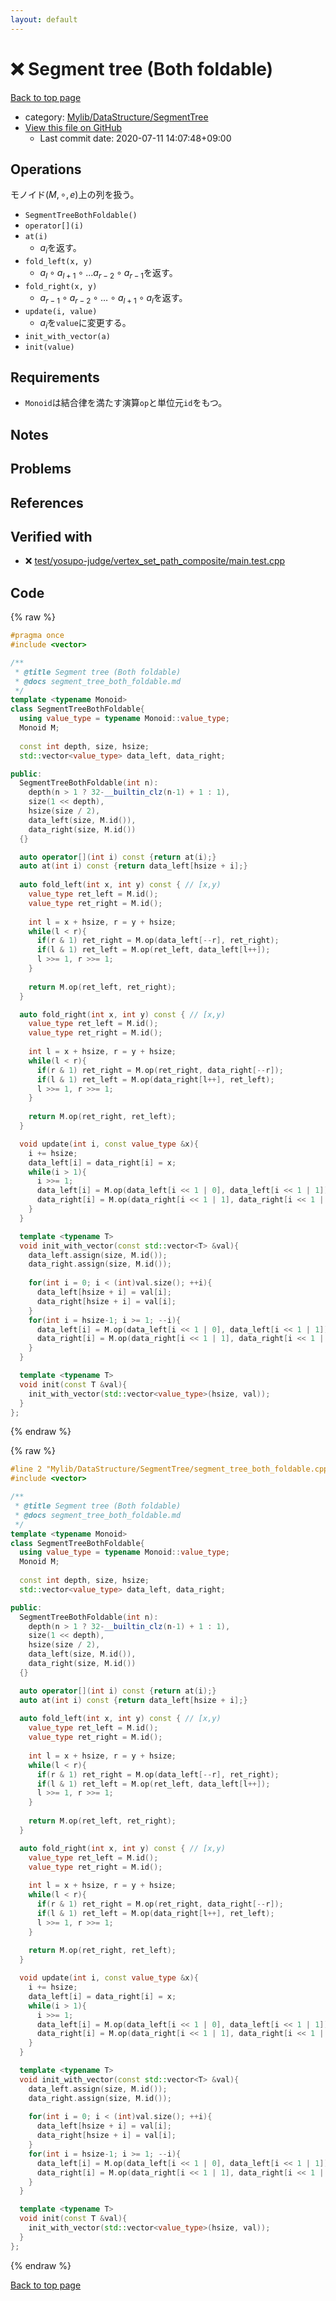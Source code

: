 ```yaml
---
layout: default
---
```


<!-- mathjax config similar to math.stackexchange -->
<script type="text/javascript" async
  src="https://cdnjs.cloudflare.com/ajax/libs/mathjax/2.7.5/MathJax.js?config=TeX-MML-AM_CHTML">
</script>
<script type="text/x-mathjax-config">
  MathJax.Hub.Config({
    TeX: { equationNumbers: { autoNumber: "AMS" }},
    tex2jax: {
      inlineMath: [ ['$','$'] ],
      processEscapes: true
    },
    "HTML-CSS": { matchFontHeight: false },
    displayAlign: "left",
    displayIndent: "2em"
  });
</script>

<script type="text/javascript" src="https://cdnjs.cloudflare.com/ajax/libs/jquery/3.4.1/jquery.min.js"></script>
<script src="https://cdn.jsdelivr.net/npm/jquery-balloon-js@1.1.2/jquery.balloon.min.js" integrity="sha256-ZEYs9VrgAeNuPvs15E39OsyOJaIkXEEt10fzxJ20+2I=" crossorigin="anonymous"></script>
<script type="text/javascript" src="../../../../assets/js/copy-button.js"></script>
<link rel="stylesheet" href="../../../../assets/css/copy-button.css" />


# :x: Segment tree (Both foldable)

<a href="../../../../index.html">Back to top page</a>

* category: <a href="../../../../index.html#7a59141fbb54053c332fbe894553f051">Mylib/DataStructure/SegmentTree</a>
* <a href="{{ site.github.repository_url }}/blob/master/Mylib/DataStructure/SegmentTree/segment_tree_both_foldable.cpp">View this file on GitHub</a>
    - Last commit date: 2020-07-11 14:07:48+09:00




## Operations
モノイド$(M, \circ, e)$上の列を扱う。
- `SegmentTreeBothFoldable()`
- `operator[](i)`
- `at(i)`
	- $a_i$を返す。
- `fold_left(x, y)`
	- $a_l \circ a_{l+1} \circ \ldots a_{r-2} \circ a_{r-1}$を返す。
- `fold_right(x, y)`
	- $a_{r-1} \circ a_{r-2} \circ \ldots \circ a_{l+1} \circ a_l$を返す。
- `update(i, value)`
	- $a_i$を`value`に変更する。
- `init_with_vector(a)`
- `init(value)`

## Requirements

- `Monoid`は結合律を満たす演算`op`と単位元`id`をもつ。

## Notes

## Problems

## References
 


## Verified with

* :x: <a href="../../../../verify/test/yosupo-judge/vertex_set_path_composite/main.test.cpp.html">test/yosupo-judge/vertex_set_path_composite/main.test.cpp</a>


## Code

<a id="unbundled"></a>
{% raw %}
```cpp
#pragma once
#include <vector>

/**
 * @title Segment tree (Both foldable)
 * @docs segment_tree_both_foldable.md
 */
template <typename Monoid>
class SegmentTreeBothFoldable{
  using value_type = typename Monoid::value_type;
  Monoid M;
  
  const int depth, size, hsize;
  std::vector<value_type> data_left, data_right;

public:
  SegmentTreeBothFoldable(int n):
    depth(n > 1 ? 32-__builtin_clz(n-1) + 1 : 1),
    size(1 << depth),
    hsize(size / 2),
    data_left(size, M.id()),
    data_right(size, M.id())
  {}

  auto operator[](int i) const {return at(i);}
  auto at(int i) const {return data_left[hsize + i];}
  
  auto fold_left(int x, int y) const { // [x,y)
    value_type ret_left = M.id();
    value_type ret_right = M.id();
    
    int l = x + hsize, r = y + hsize;
    while(l < r){
      if(r & 1) ret_right = M.op(data_left[--r], ret_right);
      if(l & 1) ret_left = M.op(ret_left, data_left[l++]);
      l >>= 1, r >>= 1;
    }
    
    return M.op(ret_left, ret_right);
  }

  auto fold_right(int x, int y) const { // [x,y)
    value_type ret_left = M.id();
    value_type ret_right = M.id();
    
    int l = x + hsize, r = y + hsize;
    while(l < r){
      if(r & 1) ret_right = M.op(ret_right, data_right[--r]);
      if(l & 1) ret_left = M.op(data_right[l++], ret_left);
      l >>= 1, r >>= 1;
    }
    
    return M.op(ret_right, ret_left);
  }

  void update(int i, const value_type &x){
    i += hsize;
    data_left[i] = data_right[i] = x;
    while(i > 1){
      i >>= 1;
      data_left[i] = M.op(data_left[i << 1 | 0], data_left[i << 1 | 1]);
      data_right[i] = M.op(data_right[i << 1 | 1], data_right[i << 1 | 0]);
    }
  }

  template <typename T>
  void init_with_vector(const std::vector<T> &val){
    data_left.assign(size, M.id());
    data_right.assign(size, M.id());
    
    for(int i = 0; i < (int)val.size(); ++i){
      data_left[hsize + i] = val[i];
      data_right[hsize + i] = val[i];
    }
    for(int i = hsize-1; i >= 1; --i){
      data_left[i] = M.op(data_left[i << 1 | 0], data_left[i << 1 | 1]);
      data_right[i] = M.op(data_right[i << 1 | 1], data_right[i << 1 | 0]);
    }
  }

  template <typename T>
  void init(const T &val){
    init_with_vector(std::vector<value_type>(hsize, val));
  }  
};

```
{% endraw %}

<a id="bundled"></a>
{% raw %}
```cpp
#line 2 "Mylib/DataStructure/SegmentTree/segment_tree_both_foldable.cpp"
#include <vector>

/**
 * @title Segment tree (Both foldable)
 * @docs segment_tree_both_foldable.md
 */
template <typename Monoid>
class SegmentTreeBothFoldable{
  using value_type = typename Monoid::value_type;
  Monoid M;
  
  const int depth, size, hsize;
  std::vector<value_type> data_left, data_right;

public:
  SegmentTreeBothFoldable(int n):
    depth(n > 1 ? 32-__builtin_clz(n-1) + 1 : 1),
    size(1 << depth),
    hsize(size / 2),
    data_left(size, M.id()),
    data_right(size, M.id())
  {}

  auto operator[](int i) const {return at(i);}
  auto at(int i) const {return data_left[hsize + i];}
  
  auto fold_left(int x, int y) const { // [x,y)
    value_type ret_left = M.id();
    value_type ret_right = M.id();
    
    int l = x + hsize, r = y + hsize;
    while(l < r){
      if(r & 1) ret_right = M.op(data_left[--r], ret_right);
      if(l & 1) ret_left = M.op(ret_left, data_left[l++]);
      l >>= 1, r >>= 1;
    }
    
    return M.op(ret_left, ret_right);
  }

  auto fold_right(int x, int y) const { // [x,y)
    value_type ret_left = M.id();
    value_type ret_right = M.id();
    
    int l = x + hsize, r = y + hsize;
    while(l < r){
      if(r & 1) ret_right = M.op(ret_right, data_right[--r]);
      if(l & 1) ret_left = M.op(data_right[l++], ret_left);
      l >>= 1, r >>= 1;
    }
    
    return M.op(ret_right, ret_left);
  }

  void update(int i, const value_type &x){
    i += hsize;
    data_left[i] = data_right[i] = x;
    while(i > 1){
      i >>= 1;
      data_left[i] = M.op(data_left[i << 1 | 0], data_left[i << 1 | 1]);
      data_right[i] = M.op(data_right[i << 1 | 1], data_right[i << 1 | 0]);
    }
  }

  template <typename T>
  void init_with_vector(const std::vector<T> &val){
    data_left.assign(size, M.id());
    data_right.assign(size, M.id());
    
    for(int i = 0; i < (int)val.size(); ++i){
      data_left[hsize + i] = val[i];
      data_right[hsize + i] = val[i];
    }
    for(int i = hsize-1; i >= 1; --i){
      data_left[i] = M.op(data_left[i << 1 | 0], data_left[i << 1 | 1]);
      data_right[i] = M.op(data_right[i << 1 | 1], data_right[i << 1 | 0]);
    }
  }

  template <typename T>
  void init(const T &val){
    init_with_vector(std::vector<value_type>(hsize, val));
  }  
};

```
{% endraw %}

<a href="../../../../index.html">Back to top page</a>

